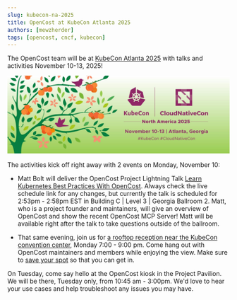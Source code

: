 ```yaml
---
slug: kubecon-na-2025
title: OpenCost at KubeCon Atlanta 2025
authors: [mewzherder]
tags: [opencost, cncf, kubecon]
---
```


The OpenCost team will be at [KubeCon Atlanta 2025](https://events.linuxfoundation.org/kubecon-cloudnativecon-north-america/) with talks and activities November 10-13, 2025!

![KubeCon Atlanta 2025](./img/CNCF-Banner-3716477323.jpg)

<!--truncate-->

The activities kick off right away with 2 events on Monday, November 10:
- Matt Bolt will deliver the OpenCost Project Lightning Talk [Learn Kubernetes Best Practices With OpenCost](https://sched.co/28yMn). Always check the live schedule link for any changes, but currently the talk is scheduled for 2:53pm - 2:58pm EST in Building C | Level 3 | Georgia Ballroom 2.
Matt, who is a project founder and maintainers, will give an overview of OpenCost and show the recent OpenCost MCP Server! Matt will be available right after the talk to take questions outside of the ballroom.

- That same evening, join us for [a rooftop reception near the KubeCon convention center](https://www.apptio.com/kubecon-cloudnativecon/#party), Monday 7:00 - 9:00 pm. Come hang out with OpenCost maintainers and members while enjoying the view. Make sure to [save your spot](https://www.apptio.com/kubecon-cloudnativecon/#party) so that you can get in.

On Tuesday, come say hello at the OpenCost kiosk in the Project Pavilion. We will be there, Tuesday only, from 10:45 am - 3:00pm. We'd love to hear your use cases and help troubleshoot any issues you may have. 

